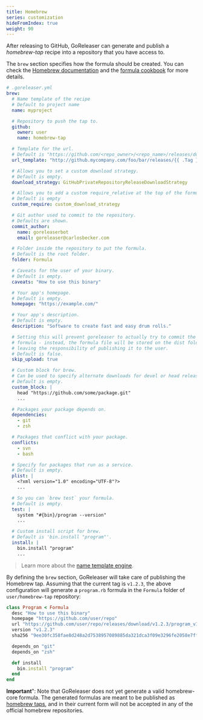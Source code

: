 ```yaml
---
title: Homebrew
series: customization
hideFromIndex: true
weight: 90
---
```


After releasing to GitHub, GoReleaser can generate and publish a _homebrew-tap_
recipe into a repository that you have access to.

The `brew` section specifies how the formula should be created.
You can check the
[Homebrew documentation](https://github.com/Homebrew/brew/blob/master/docs/How-to-Create-and-Maintain-a-Tap.md)
and the
[formula cookbook](https://github.com/Homebrew/brew/blob/master/docs/Formula-Cookbook.md)
for more details.

```yml
# .goreleaser.yml
brew:
  # Name template of the recipe
  # Default to project name
  name: myproject

  # Repository to push the tap to.
  github:
    owner: user
    name: homebrew-tap

  # Template for the url.
  # Default is "https://github.com/<repo_owner>/<repo_name>/releases/download/{{ .Tag }}/{{ .ArtifactName }}"
  url_template: "http://github.mycompany.com/foo/bar/releases/{{ .Tag }}/{{ .ArtifactName }}"

  # Allows you to set a custom download strategy.
  # Default is empty.
  download_strategy: GitHubPrivateRepositoryReleaseDownloadStrategy

  # Allows you to add a custom require_relative at the top of the formula template
  # Default is empty
  custom_require: custom_download_strategy 

  # Git author used to commit to the repository.
  # Defaults are shown.
  commit_author:
    name: goreleaserbot
    email: goreleaser@carlosbecker.com

  # Folder inside the repository to put the formula.
  # Default is the root folder.
  folder: Formula

  # Caveats for the user of your binary.
  # Default is empty.
  caveats: "How to use this binary"

  # Your app's homepage.
  # Default is empty.
  homepage: "https://example.com/"

  # Your app's description.
  # Default is empty.
  description: "Software to create fast and easy drum rolls."

  # Setting this will prevent goreleaser to actually try to commit the updated
  # formula - instead, the formula file will be stored on the dist folder only,
  # leaving the responsibility of publishing it to the user.
  # Default is false.
  skip_upload: true

  # Custom block for brew.
  # Can be used to specify alternate downloads for devel or head releases.
  # Default is empty.
  custom_block: |
    head "https://github.com/some/package.git"
    ...

  # Packages your package depends on.
  dependencies:
    - git
    - zsh

  # Packages that conflict with your package.
  conflicts:
    - svn
    - bash

  # Specify for packages that run as a service.
  # Default is empty.
  plist: |
    <?xml version="1.0" encoding="UTF-8"?>
    ...

  # So you can `brew test` your formula.
  # Default is empty.
  test: |
    system "#{bin}/program --version"
    ...

  # Custom install script for brew.
  # Default is 'bin.install "program"'.
  install: |
    bin.install "program"
    ...
```

> Learn more about the [name template engine](/templates).

By defining the `brew` section, GoReleaser will take care of publishing the
Homebrew tap.
Assuming that the current tag is `v1.2.3`, the above configuration will generate a
`program.rb` formula in the `Formula` folder of `user/homebrew-tap` repository:

```rb
class Program < Formula
  desc "How to use this binary"
  homepage "https://github.com/user/repo"
  url "https://github.com/user/repo/releases/download/v1.2.3/program_v1.2.3_macOs_64bit.zip"
  version "v1.2.3"
  sha256 "9ee30fc358fae8d248a2d7538957089885da321dca3f09e3296fe2058e7fff74"

  depends_on "git"
  depends_on "zsh"

  def install
    bin.install "program"
  end
end
```

**Important**": Note that GoReleaser does not yet generate a valid
homebrew-core formula. The generated formulas are meant to be published as
[homebrew taps](https://docs.brew.sh/Taps.html), and in their current
form will not be accepted in any of the official homebrew repositories.
